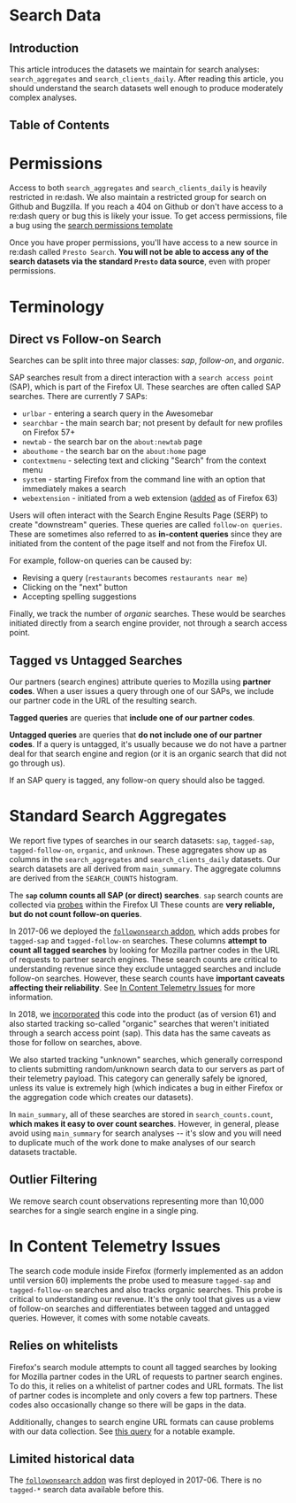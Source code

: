 # Search Data

## Introduction

This article introduces the datasets we maintain for search analyses:
`search_aggregates` and `search_clients_daily`. After reading this article,
you should understand the search datasets well enough to produce moderately
complex analyses.

## Table of Contents

<!-- toc -->

# Permissions

Access to both `search_aggregates` and `search_clients_daily`
is heavily restricted in re:dash.
We also maintain a restricted group for search on Github and Bugzilla.
If you reach a 404 on Github or don't have access to a re:dash query or bug
this is likely your issue.
To get access permissions, file a bug using the [search permissions template]

Once you have proper permissions,
you'll have access to a new source in re:dash called `Presto Search`.
**You will not be able to access any of the search datasets
via the standard `Presto` data source**, even with proper permissions.


# Terminology

## Direct vs Follow-on Search

Searches can be split into three major classes: *sap*, *follow-on*, and *organic*.

SAP searches result from a direct interaction with a `search access point` (SAP),
which is part of the Firefox UI.
These searches are often called SAP searches.
There are currently 7 SAPs:

* `urlbar` - entering a search query in the Awesomebar
* `searchbar` - the main search bar; not present by default for new profiles on Firefox 57+
* `newtab` - the search bar on the `about:newtab` page
* `abouthome` - the search bar on the `about:home` page
* `contextmenu` - selecting text and clicking "Search" from the context menu
* `system` - starting Firefox from the command line with an option that immediately makes a search
* `webextension` - initiated from a web extension ([added](https://bugzilla.mozilla.org/show_bug.cgi?id=1492233) as of Firefox 63)

Users will often interact with the Search Engine Results Page (SERP)
to create "downstream" queries.
These queries are called `follow-on queries`.
These are sometimes also referred to as **in-content queries**
since they are initiated from the content of the page itself
and not from the Firefox UI.

For example, follow-on queries can be caused by:

* Revising a query (`restaurants` becomes `restaurants near me`)
* Clicking on the "next" button
* Accepting spelling suggestions

Finally, we track the number of *organic* searches. These would be searches initiated directly
from a search engine provider, not through a search access point.

## Tagged vs Untagged Searches

Our partners (search engines) attribute queries to Mozilla using **partner codes**.
When a user issues a query through one of our SAPs,
we include our partner code in the URL of the resulting search.

**Tagged queries** are queries that **include one of our partner codes**.

**Untagged queries** are queries that **do not include one of our partner codes**.
If a query is untagged,
it's usually because we do not have a partner deal for that search engine and region
(or it is an organic search that did not go through us).

If an SAP query is tagged, any follow-on query should also be tagged.

# Standard Search Aggregates

We report five types of searches in our search datasets:
`sap`, `tagged-sap`, `tagged-follow-on`, `organic`, and `unknown`.
These aggregates show up as columns in the
`search_aggregates` and `search_clients_daily` datasets.
Our search datasets are all derived from `main_summary`.
The aggregate columns are derived from the `SEARCH_COUNTS` histogram.

The **`sap` column counts all SAP (or direct) searches**.
`sap` search counts are collected via
[probes](https://firefox-source-docs.mozilla.org/browser/browser/BrowserUsageTelemetry.html#search-telemetry)
within the Firefox UI
These counts are **very reliable, but do not count follow-on queries**.

In 2017-06 we deployed the [`followonsearch` addon], which adds probes for `tagged-sap` and `tagged-follow-on` searches.
These columns **attempt to count all tagged searches**
by looking for Mozilla partner codes in the URL of requests to partner search engines.
These search counts are critical to understanding revenue
since they exclude untagged searches and include follow-on searches.
However, these search counts have **important caveats affecting their reliability**.
See [In Content Telemetry Issues](#in-content-telemetry-issues) for more information.

In 2018, we
[incorporated](https://bugzilla.mozilla.org/show_bug.cgi?id=1475571) this code
into the product (as of version 61) and also started tracking so-called
"organic" searches that weren't initiated through a search access point (sap).
This data has the same caveats as those for follow on searches, above.

We also started tracking "unknown" searches, which generally correspond
to clients submitting random/unknown search data to our servers as part
of their telemetry payload. This category can generally safely be ignored, unless its value
is extremely high (which indicates a bug in either Firefox or the aggregation code
which creates our datasets).

In `main_summary`, all of these searches are stored in `search_counts.count`,
**which makes it easy to over count searches**.
However, in general, please avoid using `main_summary` for search analyses --
it's slow and you will need to duplicate much of the work done to make
analyses of our search datasets tractable.

## Outlier Filtering

We remove search count observations representing more than
10,000 searches for a single search engine in a single ping.


# In Content Telemetry Issues

The search code module inside Firefox (formerly implemented
as an addon until version 60) implements the probe used to measure `tagged-sap` and
`tagged-follow-on` searches and also tracks organic searches. This probe is critical
to understanding our revenue. It's the only tool that gives us a view of follow-on searches
and differentiates between tagged and untagged queries.
However, it comes with some notable caveats.

## Relies on whitelists

Firefox's search module attempts to count all tagged searches
by looking for Mozilla partner codes in the URL of requests to partner search engines.
To do this, it relies on a whitelist of partner codes and URL formats.
The list of partner codes is incomplete and only covers a few top partners.
These codes also occasionally change so there will be gaps in the data.

Additionally, changes to search engine URL formats can cause problems with our data collection.
See
[this query](https://sql.telemetry.mozilla.org/queries/47631/source#128887)
for a notable example.

## Limited historical data

The [`followonsearch` addon] was first deployed in 2017-06.
There is no `tagged-*` search data available before this.

[`followonsearch` addon]: https://github.com/mozilla/followonsearch
[search permissions template]: https://bugzilla.mozilla.org/enter_bug.cgi?assigned_to=rharter%40mozilla.com&bug_file_loc=http%3A%2F%2F&bug_ignored=0&bug_severity=normal&bug_status=NEW&cf_fx_iteration=---&cf_fx_points=---&comment=Please%20add%20the%20following%20user%20to%20the%20Search%20group%3A%0D%0A%0D%0AMozilla%20email%20address%3A%0D%0AGithub%20handle%3A&component=Datasets%3A%20Search&contenttypemethod=autodetect&contenttypeselection=text%2Fplain&defined_groups=1&flag_type-4=X&flag_type-607=X&flag_type-800=X&flag_type-803=X&flag_type-916=X&form_name=enter_bug&maketemplate=Remember%20values%20as%20bookmarkable%20template&op_sys=Linux&priority=--&product=Data%20Platform%20and%20Tools&rep_platform=x86_64&short_desc=Add%20user%20to%20search%20user%20groups&target_milestone=---&version=unspecified
